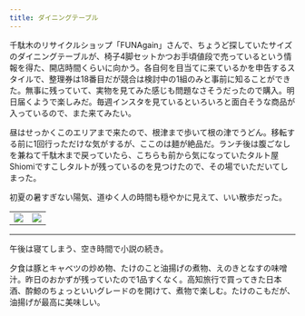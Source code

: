 ```yaml
---
title: ダイニングテーブル
---
```


千駄木のリサイクルショップ「FUNAgain」さんで、ちょうど探していたサイズのダイニングテーブルが、椅子4脚セットかつお手頃値段で売っているという情報を得た、開店時間くらいに向かう。各自何を目当てに来ているかを申告するスタイルで、整理券は18番目だが競合は検討中の1組のみと事前に知ることができた。無事に残っていて、実物を見てみた感じも問題なさそうだったので購入。明日届くようで楽しみだ。毎週インスタを見ているといろいろと面白そうな商品が入っているので、また来てみたい。

昼はせっかくこのエリアまで来たので、根津まで歩いて根の津でうどん。移転する前に1回行っただけな気がするが、ここのは麺が絶品だ。ランチ後は腹ごなしを兼ねて千駄木まで戻っていたら、こちらも前から気になっていたタルト屋Shiomiですこしタルトが残っているのを見つけたので、その場でいただいてしまった。

初夏の暑すぎない陽気、道ゆく人の時間も穏やかに見えて、いい散歩だった。

<table>
  <tr>
    <td><img src="https://photos.apkas.net/medium/202505/20250503-FX160263.webp" /></td>
    <td><img src="https://photos.apkas.net/medium/202505/20250503-FX160264.webp" /></td>
  </tr>
</table>

---

午後は寝てしまう、空き時間で小説の続き。

夕食は豚とキャベツの炒め物、たけのこと油揚げの煮物、えのきとなすの味噌汁。昨日のおかずが残っていたので1品すくなく。高知旅行で買ってきた日本酒、酔鯨のちょっといいグレードのを開けて、煮物で楽しむ。たけのこもだが、油揚げが最高に美味しい。
